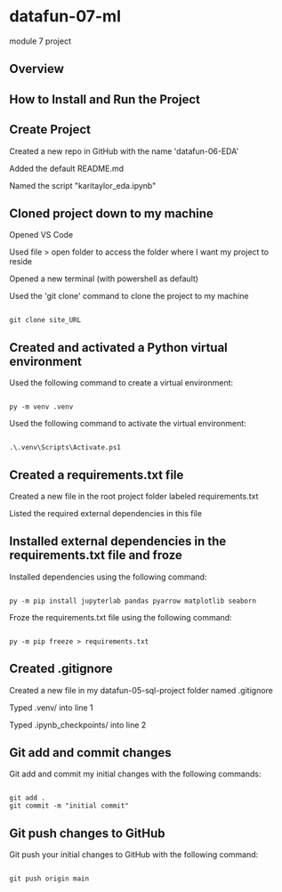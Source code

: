# datafun-07-ml
module 7 project

## Overview


## How to Install and Run the Project

## Create Project
Created a new repo in GitHub with the name 'datafun-06-EDA' 

Added the default README.md 

Named the script "karitaylor_eda.ipynb"

## Cloned project down to my machine
Opened VS Code 

Used file > open folder to access the folder where I want my project to reside

Opened a new terminal (with powershell as default) 

Used the 'git clone' command to clone the project to my machine

```shell

git clone site_URL

```

## Created and activated a Python virtual environment
Used the following command to create a virtual environment:
```shell

py -m venv .venv

```
Used the following command to activate the virtual environment:
```shell

.\.venv\Scripts\Activate.ps1

```

## Created a requirements.txt file
Created a new file in the root project folder labeled requirements.txt

Listed the required external dependencies in this file

## Installed external dependencies in the requirements.txt file and froze
Installed dependencies using the following command:
```shell

py -m pip install jupyterlab pandas pyarrow matplotlib seaborn

```
Froze the requirements.txt file using the following command:
```shell

py -m pip freeze > requirements.txt

```

## Created .gitignore
Created a new file in my datafun-05-sql-project folder named .gitignore

Typed .venv/ into line 1

Typed .ipynb_checkpoints/ into line 2

## Git add and commit changes
Git add and commit my initial changes with the following commands:
```shell

git add .
git commit -m "initial commit"

```

## Git push changes to GitHub
Git push your initial changes to GitHub with the following command:
```shell

git push origin main

```
